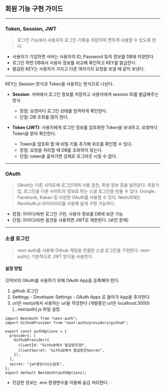 ## 회원 기능 구현 가이드

---

### Token, Session, JWT

> 로그인 기능에서 사용자의 로그인 기록을 저장하여 편하게 사용할 수 있도록 한다.
- 사용자가 가입하면 서버는 사용자의 ID, Password 등의 정보를 DB에 저장한다.
- 로그인 하면 DB에서 사용자 정보를 비교해 확인하고 KEY를 발급한다.
- 발급된 KEY는 사용자가 가지고 다른 여러가지 요청을 보낼 때 같이 보낸다.

---

KEY는 Session 방식과 Token을 사용하는 방식으로 나뉜다.

- **Session**: 서버에서 로그인 정보를 저장하고 사용자에게 session ID를 발급해주는 방식
  - 장점: 요청마다 로그인 상태를 엄격하게 확인한다.
  - 단점: DB 조회를 많이 한다.
  
- **Token (JWT)**: 사용자에게 로그인 정보를 암호화한 Token을 보내주고, 요청마다 Token을 받아 확인한다.
  - Token을 암호화 할 때 비밀 키를 추가해 위조를 확인할 수 있다.
  - 장점: 요청을 처리할 때 DB를 조회하지 않는다.
  - 단점: token을 훔쳐가면 강제로 로그아웃 시킬 수 없다.

---

### OAuth

> OAuth는 다른 사이트에 로그인하여 사용 권한, 회원 정보 등을 빌려온다.
> 회원가입, 로그인을 다른 사이트의 정보로 하는 소셜 로그인을 만들 수 있다.
> Google, Facebook, Kakao 등 다양한 OAuth를 사용할 수 있다.
NextJS에는 NextAuth.js 라이브러리를 사용해 쉽게 구현 가능하다.

- 장점: 아이디/비번 로그인 구현, 사용자 정보를 DB에 보관 가능
- 단점: 아이디/비번 옵션을 사용하면 JWT로 제한된다. (보안 문제)

---

### 소셜 로그인

> next-auth를 사용해 Github 계정을 연결한 소셜 로그인을 구현한다.
> next-auth는 기본적으로 JWT 방식을 사용한다.

#### 설정 방법

깃허브의 OAuth를 사용하기 위해 OAuth App을 등록해야 한다.

1. github 로그인
2. Settings - Developer Settings - OAuth Apps 로 들어가 App을 추가한다.
3. url은 nextjs에서 사용하는 url을 작성한다 (개발중인 url은 localhost:3000)
[...nextauth].js 파일 설정
```
import NextAuth from "next-auth";
import GithubProvider from "next-auth/providers/github";

export const authOptions = {
  providers: [
    GithubProvider({
      clientId: "Github에서 발급받은ID",
      clientSecret: "Github에서 발급받은Secret",
    }),
  ],
  secret: "jwt생성시쓰는암호",
};
export default NextAuth(authOptions);
```
+ 민감한 정보는 .env 환경변수를 이용해 숨김 처리한다.
